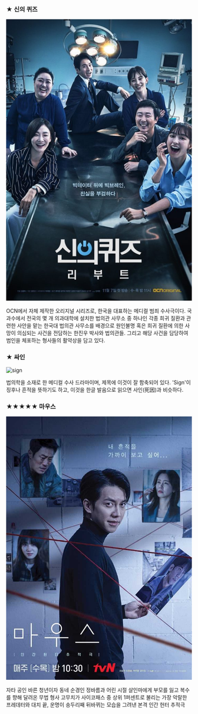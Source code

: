 ### ★ 신의 퀴즈
![godquiz](/assets/images/godquiz.jpg)

OCN에서 자체 제작한 오리지널 시리즈로, 한국을 대표하는 메디컬 범죄 수사극이다. 국과수에서 전국의 몇 개 의과대학에 설치한 법의관 사무소 중 하나인 각종 희귀 질환과 관련한 사안을 맡는 한국대 법의관 사무소를 배경으로 원인불명 혹은 희귀 질환에 의한 사망이 의심되는 사건을 전담하는 한진우 박사와 법의관들. 그리고 해당 사건을 담당하여 범인을 체포하는 형사들의 활약상을 담고 있다.

### ★ 싸인
![sign][sign_drama]

[sign_drama]: https://upload.wikimedia.org/wikipedia/ko/thumb/a/a4/SIGN_SBS.jpg/250px-SIGN_SBS.jpg
법의학을 소재로 한 메디컬 수사 드라마이며, 제목에 이것이 잘 함축되어 있다. 'Sign'이 징후나 흔적을 뜻하기도 하고, 이것을 한글 발음으로 읽으면 사인(死因)과 비슷하다.

### ★★★★★ 마우스
[![mouse](/assets/images/mouse.jpg "더 자세한 내용을 원하시면 방문해 보세요.")](http://program.tving.com/tvn/mouse)



자타 공인 바른 청년이자 동네 순경인 정바름과 어린 시절 살인마에게 부모를 잃고 복수를 향해 달려온 무법 형사 고무치가 사이코패스 중 상위 1퍼센트로 불리는 가장 악랄한 프레데터와 대치 끝, 운명이 송두리째 뒤바뀌는 모습을 그려낸 본격 인간 헌터 추적극
